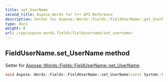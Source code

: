 ```yaml
---
title: set_UserName
second_title: Aspose.Words for C++ API Reference
description: Setter for Aspose::Words::Fields::FieldUserName::get_UserName. 
type: docs
weight: 0
url: /cpp/aspose.words.fields/fieldusername/set_username/
---
```

## FieldUserName.set_UserName method


Setter for [Aspose::Words::Fields::FieldUserName::get_UserName](./get_username/).

```cpp
void Aspose::Words::Fields::FieldUserName::set_UserName(const System::String &value)
```

